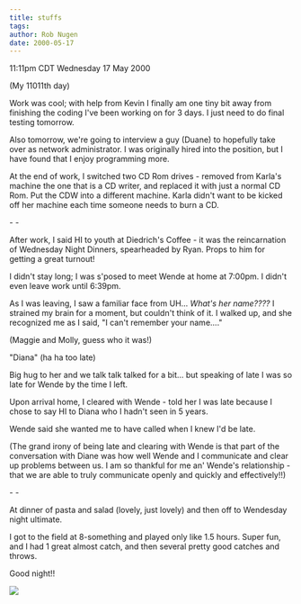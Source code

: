 ```yaml
---
title: stuffs
tags: 
author: Rob Nugen
date: 2000-05-17
---
```


<title>stuff and stuff</title>
<p class=date>11:11pm CDT Wednesday 17 May 2000</p>
<p class=note>(My 11011th day)</p>

<p>Work was cool; with help from Kevin I finally am one tiny bit away
from finishing the coding I've been working on for 3 days. I just need
to do final testing tomorrow.

<p>Also tomorrow, we're going to interview a guy (Duane) to hopefully
take over as network administrator.  I was originally hired into the
position, but I have found that I enjoy programming more.

<p>At the end of work, I switched two CD Rom drives - removed from
Karla's machine the one that is a CD writer, and replaced it with just
a normal CD Rom.  Put the CDW into a different machine.  Karla didn't
want to be kicked off her machine each time someone needs to burn a
CD.

<p>- - 

<p>After work, I said HI to youth at Diedrich's Coffee - it was the
reincarnation of Wednesday Night Dinners, spearheaded by Ryan.  Props
to him for getting a great turnout!

<p>I didn't stay long; I was s'posed to meet Wende at home at 7:00pm.
I didn't even leave work until 6:39pm.

<p>As I was leaving, I saw a familiar face from UH...  <em>What's her
name????</em> I strained my brain for a moment, but couldn't think of
it.  I walked up, and she recognized me as I said, "I can't remember
your name...."

<p>(Maggie and Molly, guess who it was!)

<p>"Diana"  (ha ha too late)

<p>Big hug to her and we talk talk talked for a bit... but speaking of
late I was so late for Wende by the time I left.

<p>Upon arrival home, I cleared with Wende - told her I was late
because I chose to say HI to Diana who I hadn't seen in 5 years.

<p>Wende said she wanted me to have called when I knew I'd be late.

<p>(The grand irony of being late and clearing with Wende is that part
of the conversation with Diane was how well Wende and I communicate
and clear up problems between us.  I am so thankful for me an' Wende's
relationship - that we are able to truly communicate openly and
quickly and effectively!!)

<p>- - 

<p>At dinner of pasta and salad (lovely, just lovely) and then off to
Wendesday night ultimate.

<p>I got to the field at 8-something and played only like 1.5 hours.
Super fun, and I had 1 great almost catch, and then several pretty
good catches and throws.

<p>Good night!!

<p><img src='/images/rob/wL-ROB.gif'>

